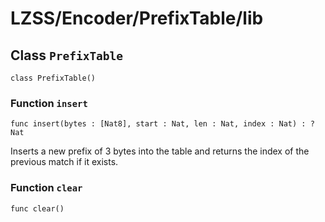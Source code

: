 # LZSS/Encoder/PrefixTable/lib

## Class `PrefixTable`

``` motoko no-repl
class PrefixTable()
```


### Function `insert`
``` motoko no-repl
func insert(bytes : [Nat8], start : Nat, len : Nat, index : Nat) : ?Nat
```

Inserts a new prefix of 3 bytes into the table and returns the index of the previous match if it exists.


### Function `clear`
``` motoko no-repl
func clear()
```

